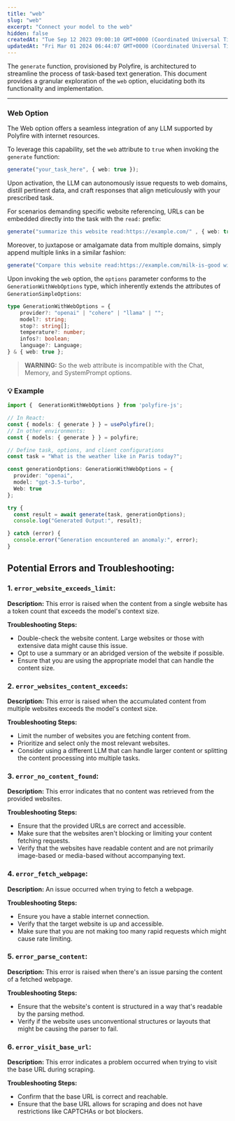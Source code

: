 ```yaml
---
title: "web"
slug: "web"
excerpt: "Connect your model to the web"
hidden: false
createdAt: "Tue Sep 12 2023 09:00:10 GMT+0000 (Coordinated Universal Time)"
updatedAt: "Fri Mar 01 2024 06:44:07 GMT+0000 (Coordinated Universal Time)"
---
```

The `generate` function, provisioned by Polyfire, is architectured to streamline the process of task-based text generation. This document provides a granular exploration of the `web` option, elucidating both its functionality and implementation.

***

### Web Option

The Web option offers a seamless integration of any LLM supported by Polyfire with internet resources.

To leverage this capability, set the `web` attribute to `true` when invoking the `generate` function:

```typescript
generate("your_task_here", { web: true });
```

Upon activation, the LLM can autonomously issue requests to web domains, distill pertinent data, and craft responses that align meticulously with your prescribed task.

For scenarios demanding specific website referencing, URLs can be embedded directly into the task with the `read:` prefix:

```typescript
generate("summarize this website read:https://example.com/" , { web: true })
```

Moreover, to juxtapose or amalgamate data from multiple domains, simply append multiple links in a similar fashion:

```typescript
generate("Compare this website read:https://example.com/milk-is-good with this one read:https://example.com/milk-is-bad")
```

Upon invoking the `web` option, the `options` parameter conforms to the `GenerationWithWebOptions` type, which inherently extends the attributes of `GenerationSimpleOptions`:

```typescript
type GenerationWithWebOptions = {
    provider?: "openai" | "cohere" | "llama" | "";
    model?: string;
    stop?: string[];
    temperature?: number;
    infos?: boolean;
    language?: Language;
} & { web: true };
```

> **WARNING:** So the web attribute is incompatible with the Chat, Memory, and SystemPrompt options.

### 💡 Example

```typescript
import {  GenerationWithWebOptions } from 'polyfire-js';

// In React:
const { models: { generate } } = usePolyfire();
// In other environments:
const { models: { generate } } = polyfire;

// Define task, options, and client configurations
const task = "What is the weather like in Paris today?";

const generationOptions: GenerationWithWebOptions = {
  provider: "openai",
  model: "gpt-3.5-turbo",
  Web: true
};

try {
  const result = await generate(task, generationOptions);
  console.log("Generated Output:", result);

} catch (error) {
  console.error("Generation encountered an anomaly:", error);
}
```

## Potential Errors and Troubleshooting:

### 1. `error_website_exceeds_limit`:

**Description:** This error is raised when the content from a single website has a token count that exceeds the model's context size.

**Troubleshooting Steps:**

- Double-check the website content. Large websites or those with extensive data might cause this issue.
- Opt to use a summary or an abridged version of the website if possible.
- Ensure that you are using the appropriate model that can handle the content size.

### 2. `error_websites_content_exceeds`:

**Description:** This error is raised when the accumulated content from multiple websites exceeds the model's context size.

**Troubleshooting Steps:**

- Limit the number of websites you are fetching content from.
- Prioritize and select only the most relevant websites.
- Consider using a different LLM that can handle larger content or splitting the content processing into multiple tasks.

### 3. `error_no_content_found`:

**Description:** This error indicates that no content was retrieved from the provided websites.

**Troubleshooting Steps:**

- Ensure that the provided URLs are correct and accessible.
- Make sure that the websites aren't blocking or limiting your content fetching requests.
- Verify that the websites have readable content and are not primarily image-based or media-based without accompanying text.

### 4. `error_fetch_webpage`:

**Description:** An issue occurred when trying to fetch a webpage.

**Troubleshooting Steps:**

- Ensure you have a stable internet connection.
- Verify that the target website is up and accessible.
- Make sure that you are not making too many rapid requests which might cause rate limiting.

### 5. `error_parse_content`:

**Description:** This error is raised when there's an issue parsing the content of a fetched webpage.

**Troubleshooting Steps:**

- Ensure that the website's content is structured in a way that's readable by the parsing method.
- Verify if the website uses unconventional structures or layouts that might be causing the parser to fail.

### 6. `error_visit_base_url`:

**Description:** This error indicates a problem occurred when trying to visit the base URL during scraping.

**Troubleshooting Steps:**

- Confirm that the base URL is correct and reachable.
- Ensure that the base URL allows for scraping and does not have restrictions like CAPTCHAs or bot blockers.
